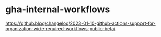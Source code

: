 # gha-internal-workflows
https://github.blog/changelog/2023-01-10-github-actions-support-for-organization-wide-required-workflows-public-beta/
